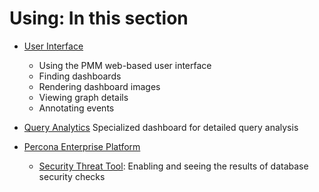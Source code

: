 # Using: In this section

- [User Interface](interface.md)
    - Using the PMM web-based user interface
    - Finding dashboards
    - Rendering dashboard images
    - Viewing graph details
    - Annotating events

- [Query Analytics](query-analytics.md)
    Specialized dashboard for detailed query analysis

- [Percona Enterprise Platform](platform/index.md)
    - [Security Threat Tool](platform/security-threat-tool.md): Enabling and seeing the results of database security checks
